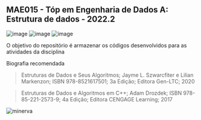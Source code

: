 ## MAE015 - Tóp em Engenharia de Dados A: Estrutura de dados - 2022.2

![image](https://img.shields.io/badge/C-00599C?style=for-the-badge&logo=c&logoColor=white)
![image](https://img.shields.io/badge/C%2B%2B-00599C?style=for-the-badge&logo=c%2B%2B&logoColor=white)
![image](https://img.shields.io/badge/Python-3776AB?style=for-the-badge&logo=python&logoColor=white)

O objetivo do repositório é armazenar os códigos desenvolvidos para as atividades da disciplina
  
Biografia recomendada
 > Estruturas de Dados e Seus Algoritmos; Jayme L. Szwarcfiter e Lilian Markenzon; ISBN 978-8521617501; 3a Edição; Editora Gen-LTC; 2020
 
 > Estruturas de Dados e Algoritmos em C++; Adam Drozdek; ISBN 978-85-221-2573-9; 4a Edição; Editora CENGAGE Learning; 2017
 
![minerva](https://ufrj.br/wp-content/uploads/2022/01/marca-ufrj-horizontal-completa-positiva.png)

